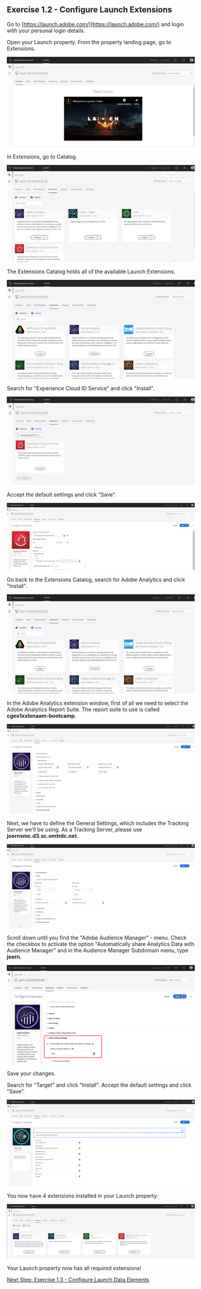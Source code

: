 ## Exercise 1.2 - Configure Launch Extensions

Go to [https://launch.adobe.com/](https://launch.adobe.com/) and login with your personal login details.

Open your Launch property.
From the property landing page, go to Extensions.

![Launch Setup](./images/launch3.png)

In Extensions, go to Catalog.

![Launch Setup](./images/launch4.png)

The Extensions Catalog holds all of the available Launch Extensions.

![Launch Setup](./images/launch5.png)

Search for "Experience Cloud ID Service" and click "Install".

![Launch Setup](./images/launch6.png)

Accept the default settings and click "Save".

![Launch Setup](./images/launch7.png)

Go back to the Extensions Catalog, search for Adobe Analytics and click "Install".

![Launch Setup](./images/launch5.png)

In the Adobe Analytics extension window, first of all we need to select the Adobe Analytics Report Suite.
The report suite to use is called **cgeo1xxlonaam-bootcamp**.

![Launch Setup](./images/analytics1.png)

Next, we have to define the General Settings, which includes the Tracking Server we'll be using.
As a Tracking Server, please use **joernsmc.d3.sc.omtrdc.net**.

![Launch Setup](./images/analytics2.png)

Scroll down until you find the "Adobe Audience Manager" - menu.
Check the checkbox to activate the option "Automatically share Analytics Data with Audience Manager" and in the Audience Manager Subdomain menu, type **joern**.

![Launch Setup](./images/launchx.png)

Save your changes.

Search for "Target" and click "Install". Accept the default settings and click "Save".

![Launch Setup](./images/target1.png)

You now have 4 extensions installed in your Launch property:

![Launch Setup](./images/alle.png)

Your Launch property now has all required extensions!

[Next Step: Exercise 1.3 - Configure Launch Data Elements](./ex3.md)



